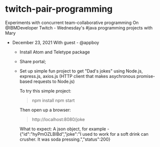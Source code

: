 # twitch-pair-programming

Experiments with concurrent team-collaborative programming
On @IBMDeveloper Twitch - Wednesday's #java programming projects with Mary

* December 23, 2021
With guest - @appboy
     * Install Atom and Teletype package
     * Share portal; 
     * Set up simple fun project to get "Dad's jokes" using Node.js, express.js, axios.js (HTTP client that makes asychronous promise-based requests to Node.js)
       
       To try this simple project:
       > npm install
       > npm start
       
       Then open up a browser:
       > http://localhost:8080/joke
       
       What to expect:
       A json object, for example -
            {"id":"hyPmOZLBIBd","joke":"I used to work for a soft drink can crusher. It was soda pressing.","status":200}
            
 
